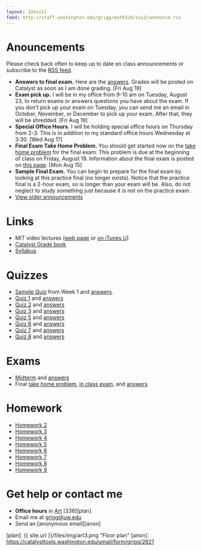 ```yaml
---
layout: 324su11
feed: http://staff.washington.edu/grigg/math324/su11/announce.rss
---
```



# Anouncements

Please check back often to keep up to date on class announcements or subscribe to the [RSS feed][rss].

[rss]: http://staff.washington.edu/grigg/math324/su11/announce.rss

- **Answers to final exam.**
  Here are the <a href='http://staff.washington.edu/grigg/math324/su11/exams/final-ans.pdf'>answers</a>. Grades will be posted on Catalyst as soon as I am done grading.
  [Fri Aug 19]
- **Exam pick up.**
  I will be in my office from 9-10 am on Tuesday, August 23, to return exams or answers questions you have about the exam. If you don't pick up your exam on Tuesday, you can send me an email in October, November, or December to pick up your exam. After that, they will be shredded.
  [Fri Aug 19]
- **Special Office Hours.**
  I will be holding special office hours on Thursday from 2-3. This is in addition to my standard office hours Wednesday at 3:30.
  [Wed Aug 17]
- **Final Exam Take Home Problem.**
  You should get started now on the <a href='http://staff.washington.edu/grigg/math324/su11/exams/final-home.pdf'>take home problem</a> for the final exam. This problem is due at the beginning of class on Friday, August 19. Information about the final exam is posted on <a href="http://staff.washington.edu/grigg/math324/su11/exams/final-info.html">this page</a>.
  [Mon Aug 15]
- **Sample Final Exam.**
  You can begin to prepare for the final exam by looking at this practice final (no longer exists). Notice that the practice final is a 2-hour exam, so is longer than your exam will be. Also, do not neglect to study something just because it is not on the practice exam.
- [View older announcements](announce.html)



# Links

- MIT video lectures ([web page][MIT1] or [on iTunes U][MIT2])
- [Catalyst Grade book][catalyst]
- [Syllabus][syl]

[syl]: syllabus/
[MIT1]: http://ocw.mit.edu/courses/mathematics/18-02-multivariable-calculus-fall-2007/
[MIT2]: http://itunes.apple.com/itunes-u/multivariable-calculus-spring/id354869122
[catalyst]: https://catalyst.uw.edu/gradebook/grigg/46855


# Quizzes

- [Sample Quiz][sample] from Week 1 and [answers][sample-ans].
- [Quiz 1][q1] and [answers][q1a]
- [Quiz 2][q2] and [answers][q2a]
- [Quiz 3][q3] and [answers][q3a]
- [Quiz 5][q5] and [answers][q5a]
- [Quiz 6][q6] and [answers][q6a]
- [Quiz 7][q7] and [answers][q7a]
- [Quiz 8][q8] and [answers][q8a]

[sample]: quizzes/sample-quiz.pdf
[sample-ans]: quizzes/sample-quiz-ans.pdf
[q1]: quizzes/quiz1.pdf
[q1a]: quizzes/quiz1-ans.pdf
[q2]: quizzes/quiz2.pdf
[q2a]: quizzes/quiz2-ans.pdf
[q3]: quizzes/quiz3.pdf
[q3a]: quizzes/quiz3-ans.pdf
[q5]: quizzes/quiz5.pdf
[q5a]: quizzes/quiz5-ans.pdf
[q6]: quizzes/quiz6.pdf
[q6a]: quizzes/quiz6-ans.pdf
[q7]: quizzes/quiz7.pdf
[q7a]: quizzes/quiz7-ans.pdf
[q8]: quizzes/quiz8.pdf
[q8a]: quizzes/quiz8-ans.pdf


# Exams

- [Midterm][mid] and [answers][mida]
- Final [take home problem][finalh], [in class exam][final],
	and [answers][finala]

[mid]: exams/midterm.pdf
[mida]: exams/midterm-answers.pdf
[finalh]: exams/final-home.pdf
[final]: exams/final.pdf
[finala]: exams/final-ans.pdf


# Homework

- [Homework 2][hw2]
- [Homework 3][hw3]
- [Homework 4][hw4]
- [Homework 5][hw5]
- [Homework 6][hw6]
- [Homework 7][hw7]
- [Homework 8][hw8]
- [Homework 9][hw9]

[hw2]: homework/homework2.html
[hw3]: homework/homework3.html
[hw4]: homework/homework4.html
[hw5]: homework/homework5.html
[hw6]: homework/homework6.html
[hw7]: homework/homework7.html
[hw8]: homework/homework8.html
[hw9]: homework/homework9.html

# Get help or contact me

- **Office hours** in [Art][map] [336][plan]
- Email me at <grigg@uw.edu>
- Send an [anonymous email][anon]



[map]: http://www.washington.edu/maps/?l=ART "Campus map"
[plan]: {{ site.url }}/files/img/art3.png "Floor plan"
[anon]: https://catalysttools.washington.edu/umail/form/grigg/2621


